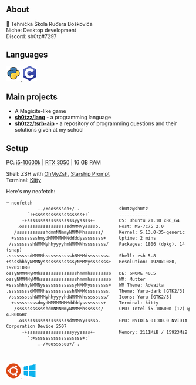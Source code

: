 ## About
🏫 Tehnička Škola Ruđera Boškovića<br>
Niche: Desktop development<br>
Discord: sh0tz#7297

## Languages
<a href="https://www.python.org/">
    <img src="https://github.com/sh0tzz/sh0tzz/blob/main/assets/python_icon_40x40.png?raw=true"/>
</a>
<a href="https://sourceforge.net/projects/mingw/">
    <img src="https://github.com/sh0tzz/sh0tzz/blob/main/assets/c_icon_40x40.png?raw=true"/>
</a>

## Main projects
- A Magicite-like game
- [**sh0tzz/lang**](https://github.com/sh0tzz/lang) - a programming language
- [**sh0tzz/tsrb-aip**](https://github.com/sh0tzz/tsrb-aip) - a repository of programming questions and their solutions given at my school

## Setup
PC: [i5-10600k](https://www.intel.com/content/www/us/en/products/sku/199311/intel-core-i510600k-processor-12m-cache-up-to-4-80-ghz/specifications.html) |
 [RTX 3050](https://www.nvidia.com/en-eu/geforce/graphics-cards/30-series/rtx-3050/) |
 16 GB RAM

Shell: ZSH with [OhMyZsh](https://ohmyz.sh/), [Starship Prompt](https://starship.rs/)<br>
Terminal: [Kitty](https://sw.kovidgoyal.net/kitty/)<br>

Here's my neofetch:
```
➜ neofetch     
            .-/+oossssoo+/-.               sh0tz@sh0tz 
        `:+ssssssssssssssssss+:`           ----------- 
      -+ssssssssssssssssssyyssss+-         OS: Ubuntu 21.10 x86_64 
    .ossssssssssssssssssdMMMNysssso.       Host: MS-7C75 2.0 
   /ssssssssssshdmmNNmmyNMMMMhssssss/      Kernel: 5.13.0-35-generic 
  +ssssssssshmydMMMMMMMNddddyssssssss+     Uptime: 2 mins 
 /sssssssshNMMMyhhyyyyhmNMMMNhssssssss/    Packages: 1806 (dpkg), 14 (snap) 
.ssssssssdMMMNhsssssssssshNMMMdssssssss.   Shell: zsh 5.8 
+sssshhhyNMMNyssssssssssssyNMMMysssssss+   Resolution: 1920x1080, 1920x1080 
ossyNMMMNyMMhsssssssssssssshmmmhssssssso   DE: GNOME 40.5 
ossyNMMMNyMMhsssssssssssssshmmmhssssssso   WM: Mutter 
+sssshhhyNMMNyssssssssssssyNMMMysssssss+   WM Theme: Adwaita 
.ssssssssdMMMNhsssssssssshNMMMdssssssss.   Theme: Yaru-dark [GTK2/3] 
 /sssssssshNMMMyhhyyyyhdNMMMNhssssssss/    Icons: Yaru [GTK2/3] 
  +sssssssssdmydMMMMMMMMddddyssssssss+     Terminal: kitty 
   /ssssssssssshdmNNNNmyNMMMMhssssss/      CPU: Intel i5-10600K (12) @ 4.800GHz 
    .ossssssssssssssssssdMMMNysssso.       GPU: NVIDIA 01:00.0 NVIDIA Corporation Device 2507 
      -+sssssssssssssssssyyyssss+-         Memory: 2111MiB / 15923MiB 
        `:+ssssssssssssssssss+:`
            .-/+oossssoo+/-.                                       
                                                                   


```

<a href="https://ubuntu.com/">
  <img src="https://github.com/sh0tzz/sh0tzz/blob/main/assets/ubuntu_logo_40x40.png?raw=true" >
</a>
<a href="https://www.microsoft.com/en-us/software-download/windows10ISO">
  <img src="https://github.com/sh0tzz/sh0tzz/blob/main/assets/win10_logo_40x40.png?raw=true">
</a>
